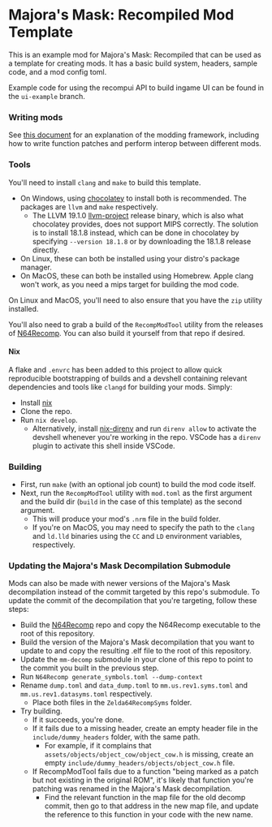 # Majora's Mask: Recompiled Mod Template

This is an example mod for Majora's Mask: Recompiled that can be used as a template for creating mods. It has a basic build system, headers, sample code, and a mod config toml.

Example code for using the recompui API to build ingame UI can be found in the `ui-example` branch.

### Writing mods

See [this document](https://hackmd.io/fMDiGEJ9TBSjomuZZOgzNg) for an explanation of the modding framework, including how to write function patches and perform interop between different mods.

### Tools

You'll need to install `clang` and `make` to build this template.

- On Windows, using [chocolatey](https://chocolatey.org/) to install both is recommended. The packages are `llvm` and `make` respectively.
  - The LLVM 19.1.0 [llvm-project](https://github.com/llvm/llvm-project) release binary, which is also what chocolatey provides, does not support MIPS correctly. The solution is to install 18.1.8 instead, which can be done in chocolatey by specifying `--version 18.1.8` or by downloading the 18.1.8 release directly.
- On Linux, these can both be installed using your distro's package manager.
- On MacOS, these can both be installed using Homebrew. Apple clang won't work, as you need a mips target for building the mod code.

On Linux and MacOS, you'll need to also ensure that you have the `zip` utility installed.

You'll also need to grab a build of the `RecompModTool` utility from the releases of [N64Recomp](https://github.com/N64Recomp/N64Recomp). You can also build it yourself from that repo if desired.

#### Nix

A flake and `.envrc` has been added to this project to allow quick reproducible bootstrapping of builds and a devshell containing relevant dependencies and tools like `clangd` for building your mods. Simply:

- Install [nix](https://nixos.org/download/)
- Clone the repo.
- Run `nix develop`.
  - Alternatively, install [nix-direnv](https://github.com/nix-community/nix-direnv) and run `direnv allow` to activate the devshell whenever you're working in the repo. VSCode has a `direnv` plugin to activate this shell inside VSCode.

### Building

- First, run `make` (with an optional job count) to build the mod code itself.
- Next, run the `RecompModTool` utility with `mod.toml` as the first argument and the build dir (`build` in the case of this template) as the second argument.
  - This will produce your mod's `.nrm` file in the build folder.
  - If you're on MacOS, you may need to specify the path to the `clang` and `ld.lld` binaries using the `CC` and `LD` environment variables, respectively.

### Updating the Majora's Mask Decompilation Submodule

Mods can also be made with newer versions of the Majora's Mask decompilation instead of the commit targeted by this repo's submodule.
To update the commit of the decompilation that you're targeting, follow these steps:

- Build the [N64Recomp](https://github.com/N64Recomp/N64Recomp) repo and copy the N64Recomp executable to the root of this repository.
- Build the version of the Majora's Mask decompilation that you want to update to and copy the resulting .elf file to the root of this repository.
- Update the `mm-decomp` submodule in your clone of this repo to point to the commit you built in the previous step.
- Run `N64Recomp generate_symbols.toml --dump-context`
- Rename `dump.toml` and `data_dump.toml` to `mm.us.rev1.syms.toml` and `mm.us.rev1.datasyms.toml` respectively.
  - Place both files in the `Zelda64RecompSyms` folder.
- Try building.
  - If it succeeds, you're done.
  - If it fails due to a missing header, create an empty header file in the `include/dummy_headers` folder, with the same path.
    - For example, if it complains that `assets/objects/object_cow/object_cow.h` is missing, create an empty `include/dummy_headers/objects/object_cow.h` file.
  - If RecompModTool fails due to a function "being marked as a patch but not existing in the original ROM", it's likely that function you're patching was renamed in the Majora's Mask decompilation.
    - Find the relevant function in the map file for the old decomp commit, then go to that address in the new map file, and update the reference to this function in your code with the new name.
